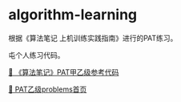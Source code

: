 # algorithm-learning

根据《算法笔记 上机训练实践指南》进行的PAT练习。

屯个人练习代码。

<a href="https://coding.net/u/AlgorithmNote/p/PAT_Code/git">🔗 《算法笔记》PAT甲乙级参考代码</a>

<a href="https://pintia.cn/problem-sets/994805260223102976/problems">🔗 PAT乙级problems首页</a>
